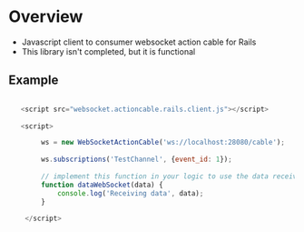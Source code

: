 # Overview

- Javascript client to consumer websocket action cable for Rails
- This library isn't completed, but it is functional
 

## Example


```javascript

   <script src="websocket.actioncable.rails.client.js"></script>
   
   <script>

        ws = new WebSocketActionCable('ws://localhost:28080/cable');
        
        ws.subscriptions('TestChannel', {event_id: 1});
        
        // implement this function in your logic to use the data received from websocket
        function dataWebSocket(data) {
            console.log('Receiving data', data);
        }
    
    </script>

```

